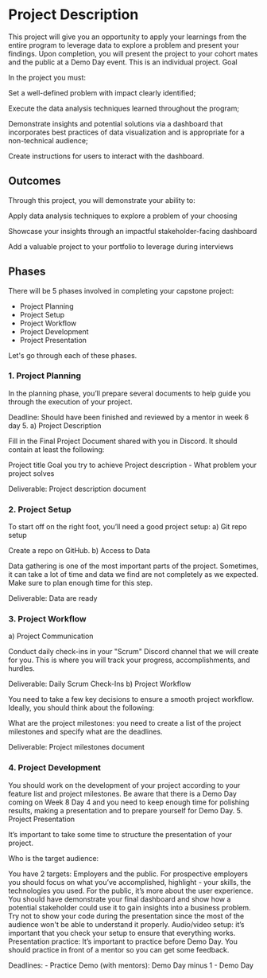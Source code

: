 # Project Description

This project will give you an opportunity to apply your learnings from the entire program to leverage data to explore a problem and present your findings. Upon completion, you will present the project to your cohort mates and the public at a Demo Day event. This is an individual project.
Goal

In the project you must:

Set a well-defined problem with impact clearly identified;

Execute the data analysis techniques learned throughout the program;

Demonstrate insights and potential solutions via a dashboard that incorporates best practices of data visualization and is appropriate for a non-technical audience;

Create instructions for users to interact with the dashboard.

## Outcomes

Through this project, you will demonstrate your ability to:

Apply data analysis techniques to explore a problem of your choosing

Showcase your insights through an impactful stakeholder-facing dashboard

Add a valuable project to your portfolio to leverage during interviews

## Phases

There will be 5 phases involved in completing your capstone project:

* Project Planning
* Project Setup
* Project Workflow
* Project Development
* Project Presentation

Let's go through each of these phases.
### 1. Project Planning

In the planning phase, you’ll prepare several documents to help guide you through the execution of your project.

Deadline: Should have been finished and reviewed by a mentor in week 6 day 5.
a) Project Description

Fill in the Final Project Document shared with you in Discord. It should contain at least the following:

Project title
Goal you try to achieve
Project description - What problem your project solves

Deliverable: Project description document
### 2. Project Setup

To start off on the right foot, you’ll need a good project setup:
a) Git repo setup

Create a repo on GitHub.
b) Access to Data

Data gathering is one of the most important parts of the project. Sometimes, it can take a lot of time and data we find are not completely as we expected. Make sure to plan enough time for this step.

Deliverable: Data are ready
### 3. Project Workflow
a) Project Communication

Conduct daily check-ins in your "Scrum" Discord channel that we will create for you. This is where you will track your progress, accomplishments, and hurdles.

Deliverable: Daily Scrum Check-Ins
b) Project Workflow

You need to take a few key decisions to ensure a smooth project workflow. Ideally, you should think about the following:

What are the project milestones: you need to create a list of the project milestones and specify what are the deadlines.

Deliverable: Project milestones document
### 4. Project Development

You should work on the development of your project according to your feature list and project milestones. Be aware that there is a Demo Day coming on Week 8 Day 4 and you need to keep enough time for polishing results, making a presentation and to prepare yourself for Demo Day.
5. Project Presentation

It’s important to take some time to structure the presentation of your project.

Who is the target audience:

You have 2 targets: Employers and the public. For prospective employers you should focus on what you’ve accomplished, highlight - your skills, the technologies you used. For the public, it’s more about the user experience.
You should have demonstrate your final dashboard and show how a potential stakeholder could use it to gain insights into a business problem. Try not to show your code during the presentation since the most of the audience won't be able to understand it properly.
Audio/video setup: it’s important that you check your setup to ensure that everything works.
Presentation practice: It’s important to practice before Demo Day. You should practice in front of a mentor so you can get some feedback.

Deadlines: - Practice Demo (with mentors): Demo Day minus 1 - Demo Day

